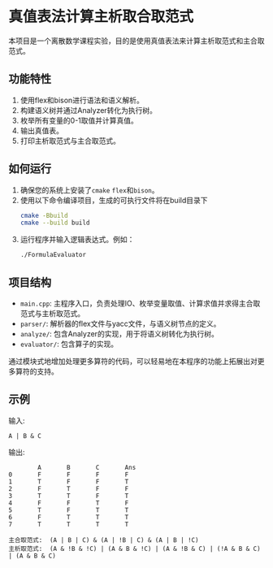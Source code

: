# 真值表法计算主析取合取范式

本项目是一个离散数学课程实验，目的是使用真值表法来计算主析取范式和主合取范式。

## 功能特性

1. 使用flex和bison进行语法和语义解析。
2. 构建语义树并通过Analyzer转化为执行树。
3. 枚举所有变量的0-1取值并计算真值。
4. 输出真值表。
5. 打印主析取范式与主合取范式。

## 如何运行

1. 确保您的系统上安装了`cmake` `flex`和`bison`。
2. 使用以下命令编译项目，生成的可执行文件将在build目录下
   ```bash
   cmake -Bbuild
   cmake --build build
   ```
3. 运行程序并输入逻辑表达式。例如：
   ```bash
   ./FormulaEvaluator
   ```

## 项目结构

- `main.cpp`: 主程序入口，负责处理IO、枚举变量取值、计算求值并求得主合取范式与主析取范式。
- `parser/`: 解析器的flex文件与yacc文件，与语义树节点的定义。
- `analyze/`: 包含Analyzer的实现，用于将语义树转化为执行树。
- `evaluator/`: 包含算子的实现。

通过模块式地增加处理更多算符的代码，可以轻易地在本程序的功能上拓展出对更多算符的支持。


## 示例

输入:

```
A | B & C
```

输出:

```
        A       B       C       Ans
0       F       F       F       F
1       T       F       F       T
2       F       T       F       F
3       T       T       F       T
4       F       F       T       F
5       T       F       T       T
6       F       T       T       T
7       T       T       T       T

主合取范式:  (A | B | C) & (A | !B | C) & (A | B | !C)
主析取范式:  (A & !B & !C) | (A & B & !C) | (A & !B & C) | (!A & B & C) | (A & B & C)
```